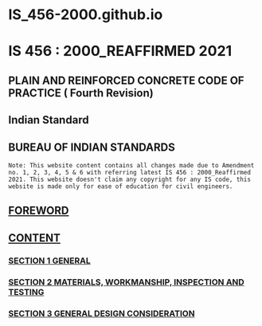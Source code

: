 # IS_456-2000.github.io
# IS 456 : 2000_REAFFIRMED 2021
## PLAIN AND REINFORCED CONCRETE  CODE OF PRACTICE  ( Fourth Revision)
## Indian Standard  
## BUREAU OF INDIAN STANDARDS
```
Note: This website content contains all changes made due to Amendment no. 1, 2, 3, 4, 5 & 6 with referring latest IS 456 : 2000_Reaffirmed 2021. This website doesn't claim any copyright for any IS code, this website is made only for ease of education for civil engineers. 
```
## [FOREWORD](Foreword.html)
## [CONTENT](Content.md)
### [SECTION 1 GENERAL](Section1.md)
### [SECTION 2 MATERIALS, WORKMANSHIP, INSPECTION AND TESTING](S_2_IS_456.html)
### [SECTION 3 GENERAL DESIGN CONSIDERATION](S_3_IS_456.html)
